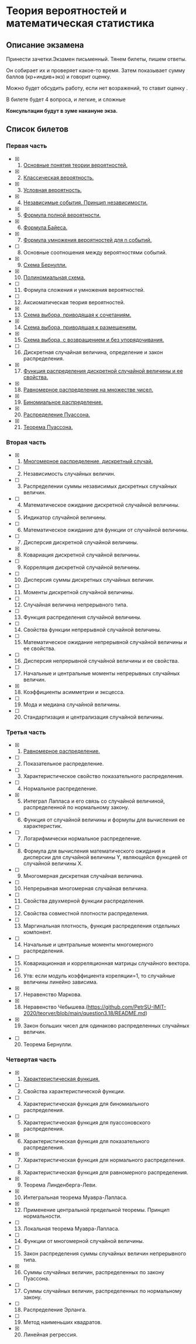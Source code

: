 # Теория вероятностей и математическая статистика

## Описание экзамена
Принести зачетки.Экзамен письменный. Тянем билеты, пишем ответы.

Он собирает их и проверяет какое-то время. Затем показывает сумму баллов (кр+индив+экз) и говорит оценку.

Можно будет обсудить работу, если нет возражений, то ставит оценку .

В билете будет 4 вопроса, и легкие, и сложные

**Консультации будут в зуме накануне экза.**

## Список билетов
### Первая часть

- [x] 1. [Основные понятия теории вероятностей.](https://github.com/PetrSU-IMIT-2020/teorver/blob/main/question1.1/README.md)
- [x] 2. [Классическая вероятность.](https://github.com/PetrSU-IMIT-2020/teorver/blob/main/question1.2/README.md)
- [x] 3. [Условная вероятность.](https://github.com/PetrSU-IMIT-2020/teorver/blob/main/question1.3/README.md)
- [x] 4. [Независимые события. Принцип независимости.](https://github.com/PetrSU-IMIT-2020/teorver/blob/main/question1.4/README.md)
- [x] 5. [Формула полной вероятности.](https://github.com/PetrSU-IMIT-2020/teorver/blob/main/question1.5/README.md)
- [x] 6. [Формула Байеса.](https://github.com/PetrSU-IMIT-2020/teorver/blob/main/question1.6/README.md)
- [x] 7. [Формула умножения вероятностей для  n  событий.](https://github.com/PetrSU-IMIT-2020/teorver/blob/main/question1.7/README.md)
- [ ] 8. Основные соотношения между вероятностями событий.
- [x] 9. [Схема Бернулли.](https://github.com/PetrSU-IMIT-2020/teorver/blob/main/question1.9/README.md)
- [x] 10. [Полиномиальная схема.](https://github.com/PetrSU-IMIT-2020/teorver/blob/main/question1.10/README.md)
- [ ] 11. Формула сложения и умножения вероятностей.
- [ ] 12. Аксиоматическая теория вероятностей.
- [x] 13. [Схема выбора, приводящая к сочетаниям.](https://github.com/PetrSU-IMIT-2020/teorver/blob/main/question1.13/README.md)
- [x] 14. [Схема выбора, приводящая к размещениям.](https://github.com/PetrSU-IMIT-2020/teorver/blob/main/question1.14/README.md)
- [x] 15. [Схема выбора, с возвращением и без упорядочивания.](https://github.com/PetrSU-IMIT-2020/teorver/blob/main/question1.15/README.md)
- [ ] 16. Дискретная случайная величина, определение и закон распределения.
- [x] 17. [Функция распределения дискретной случайной величины и ее свойства.](https://github.com/PetrSU-IMIT-2020/teorver/blob/main/question1.17/README.md)
- [x] 18. [Равномерное распределение на множестве чисел.](https://github.com/PetrSU-IMIT-2020/teorver/blob/main/question1.18/README.md)
- [x] 19. [Биномиальное распределение.](https://github.com/PetrSU-IMIT-2020/teorver/blob/main/question1.19/README.md)
- [x] 20. [Распределение Пуассона.](https://github.com/PetrSU-IMIT-2020/teorver/blob/main/question1.20/README.md)
- [x] 21. [Теорема Пуассона.](https://github.com/PetrSU-IMIT-2020/teorver/blob/main/question1.21/README.md)

### Вторая часть
- [x] 1. [Многомерное распределение, дискретный случай.](https://github.com/PetrSU-IMIT-2020/teorver/blob/main/question2.1/README.md)
- [ ] 2. Независимость случайных величин.
- [ ] 3. Распределении суммы независимых дискретных случайных величин.
- [ ] 4. Математическое ожидание дискретной случайной величины.
- [ ] 5. Индикатор случайной величины.
- [ ] 6. Математическое ожидание для функции от случайной величины.
- [ ] 7. Дисперсия дискретной случайной величины.
- [x] 8. Ковариация дискретной случайной величины.
- [ ] 9. Корреляция дискретной случайной величины.
- [ ] 10. Дисперсия суммы дискретных случайных величин.
- [ ] 11. Моменты дискретной случайной величины.
- [ ] 12. Случайная величина непрерывного типа.
- [ ] 13. Функция распределения случайной величины.
- [ ] 14. Свойства функции непрерывной случайной величины.
- [ ] 15. Математическое ожидание непрерывной случайной величины и ее свойства.
- [ ] 16. Дисперсия непрерывной случайной величины и ее свойства.
- [ ] 17. Начальные и центральные моменты непрерывных случайных величин.
- [x] 18. Коэффициенты асимметрии и эксцесса.
- [ ] 19. Мода и медиана случайной величины.
- [ ] 20. Стандартизация и централизация случайной величины.

### Третья часть
- [x] 1. [Равномерное распределение.](https://github.com/PetrSU-IMIT-2020/teorver/blob/main/question3.1/README.md)
- [ ] 2. Показательное распределение.
- [ ] 3. Характеристическое свойство показательного распределения.
- [ ] 4. Нормальное распределение.
- [x] 5. Интеграл Лапласа и его связь со случайной величиной, распределенной по нормальному закону.
- [ ] 6. Функция от случайной величины и формулы для  вычисления ее характеристик.
- [ ] 7. Логарифмически нормальное распределение.
- [ ] 8. Формула для вычисления математического ожидания и дисперсии для случайной величины Y, являющейся функцией от случайной величины X.
- [ ] 9. Многомерная дискретная случайная величина.
- [ ] 10. Непрерывная многомерная случайная величина.
- [ ] 11. Свойства двухмерной функции распределения.
- [ ] 12. Свойства совместной плотности распределения.
- [ ] 13. Маргинальная плотность, функция распределения отдельных компонент.
- [ ] 14. Начальные и центральные моменты многомерного распределения.
- [ ] 15. Ковариационная и корреляционная матрицы случайного вектора.
- [ ] 16. Утв: если модуль коэффициента кореляции=1, то случайные величины линейно зависима.
- [x] 17.  Неравенство Маркова.
- [x] 18. Неравенство Чебышева.(https://github.com/PetrSU-IMIT-2020/teorver/blob/main/question3.18/README.md)
- [x] 19. Закон больших чисел для одинаково распределенных случайных величин.
- [ ] 20. Теорема Бернулли.

### Четвертая часть
- [x] 1. [Характеристическая функция.](https://github.com/PetrSU-IMIT-2020/teorver/blob/main/question4.1/README.md)
- [ ] 2. Свойства характеристической функции.
- [ ] 4. Характеристическая функция для биномиального распределения.
- [ ] 5. Характеристическая функция для пуассоновского распределения.
- [x] 6. Характеристическая функция для показательного распределения.
- [x] 7. Характеристическая функция для нормального распределения.
- [ ] 8. Характеристическая функция для равномерного распределения.
- [x] 9. Теорема Линденберга-Леви.
- [x] 10. Интегральная теорема Муавра-Лапласа.
- [x] 12. Применение центральной предельной теоремы. Принцип нормальности.
- [ ] 13. Локальная теорема Муавра-Лапласа.
- [ ] 14. Функции от многомерной случайной величины.
- [ ] 15. Закон распределения суммы случайных величин непрерывного типа.
- [x] 16. Суммы случайных величин, распределенных по закону Пуассона.
- [ ] 17. Суммы случайных величин, распределенных по нормальному закону.
- [ ] 18. Распределение Эрланга.
- [ ] 19. Метод наименьших квадратов.
- [x] 20. Линейная регрессия.
